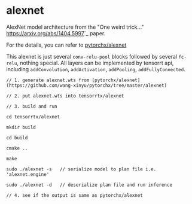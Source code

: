 # alexnet

AlexNet model architecture from the "One weird trick..." <https://arxiv.org/abs/1404.5997>`_ paper.

For the details, you can refer to [pytorchx/alexnet](https://github.com/wang-xinyu/pytorchx/tree/master/alexnet)

This alexnet is just several `conv-relu-pool` blocks followed by several `fc-relu`, nothing special. All layers can be implemented by tensorrt api, including `addConvolution`, `addActivation`, `addPooling`, `addFullyConnected`.

```
// 1. generate alexnet.wts from [pytorchx/alexnet](https://github.com/wang-xinyu/pytorchx/tree/master/alexnet)

// 2. put alexnet.wts into tensorrtx/alexnet

// 3. build and run

cd tensorrtx/alexnet

mkdir build

cd build

cmake ..

make

sudo ./alexnet -s   // serialize model to plan file i.e. 'alexnet.engine'

sudo ./alexnet -d   // deserialize plan file and run inference

// 4. see if the output is same as pytorchx/alexnet
```


